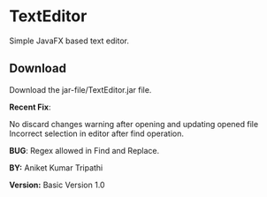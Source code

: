 # TextEditor
Simple JavaFX based text editor.

## Download
Download the jar-file/TextEditor.jar file.


__Recent Fix__:

No discard changes warning after opening and updating opened file
Incorrect selection in editor after find operation.

__BUG__: Regex allowed in Find and Replace.

__BY:__ Aniket Kumar Tripathi


__Version:__ Basic Version 1.0
